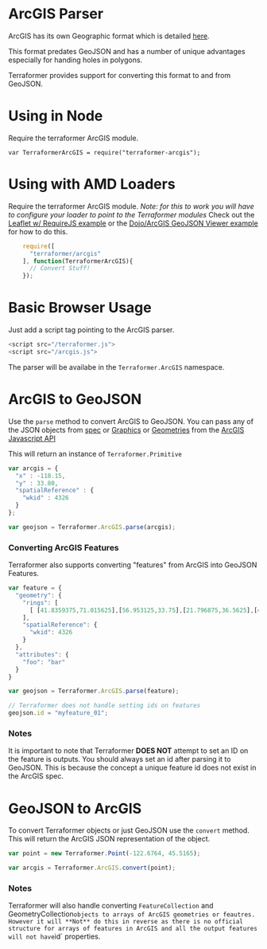 # ArcGIS Parser

ArcGIS has its own Geographic format which is detailed [here](http://help.arcgis.com/en/arcgisserver/10.0/apis/rest/geometry.html).

This format predates GeoJSON and has a number of unique advantages especially for handing holes in polygons.

Terraformer provides support for converting this format to and from GeoJSON.

# Using in Node

Require the terraformer ArcGIS module.

    var TerraformerArcGIS = require("terraformer-arcgis");

# Using with AMD Loaders

Require the terraformer ArcGIS module. *Note: for this to work you will have to configure your loader to point to the Terraformer modules* Check out the [Leaflet w/ RequireJS example](https://github.com/Esri/Terraformer/tree/master/examples/require-js-leaflet) or the [Dojo/ArcGIS GeoJSON Viewer example](https://github.com/Esri/Terraformer/tree/master/examples/geojson-viewer) for how to do this.

```js
    require([
      "terraformer/arcgis"
    ], function(TerraformerArcGIS){
      // Convert Stuff!
    });
```

# Basic Browser Usage

Just add a script tag pointing to the ArcGIS parser.

```js
<script src="/terraformer.js">
<script src="/arcgis.js">
```

The parser will be availabe in the `Terraformer.ArcGIS` namespace.

# ArcGIS to GeoJSON

Use the `parse` method to convert ArcGIS to GeoJSON. You can pass any of the JSON objects from [spec](http://help.arcgis.com/en/arcgisserver/10.0/apis/rest/geometry.html) or [Graphics](http://help.arcgis.com/en/webapi/javascript/arcgis/jsapi/#graphic) or [Geometries](http://help.arcgis.com/en/webapi/javascript/arcgis/jsapi/#geometry) from the [ArcGIS Javascript API](http://help.arcgis.com/en/webapi/javascript/arcgis/)

This will return an instance of `Terraformer.Primitive`

```js
var arcgis = {
  "x" : -118.15,
  "y" : 33.80,
  "spatialReference" : {
    "wkid" : 4326
  }
};

var geojson = Terraformer.ArcGIS.parse(arcgis);
```

### Converting ArcGIS Features
Terraformer also supports converting "features" from ArcGIS into GeoJSON Features.

```js
var feature = {
  "geometry": {
    "rings": [
      [ [41.8359375,71.015625],[56.953125,33.75],[21.796875,36.5625],[41.8359375,71.015625] ]
    ],
    "spatialReference": {
      "wkid": 4326
    }
  },
  "attributes": {
    "foo": "bar"
  }
}

var geojson = Terraformer.ArcGIS.parse(feature);

// Terraformer does not handle setting ids on features
geojson.id = "myfeature_01";
```

### Notes

It is important to note that Terraformer **DOES NOT** attempt to set an ID on the feature is outputs. You should always set an id after parsing it to GeoJSON. This is because the concept a unique feature id does not exist in the ArcGIS spec.

# GeoJSON to ArcGIS

To convert Terraformer objects or just GeoJSON use the `convert` method. This will return the ArcGIS JSON representation of the object.

```js
var point = new Terraformer.Point(-122.6764, 45.5165);

var arcgis = Terraformer.ArcGIS.convert(point);
```

### Notes

Terraformer will also handle converting `FeatureCollection` and GeometryCollection` objects to arrays of ArcGIS geometries or feautres. However it will **Not** do this in reverse as there is no official structure for arrays of features in ArcGIS and all the output features will not have `id` properties.